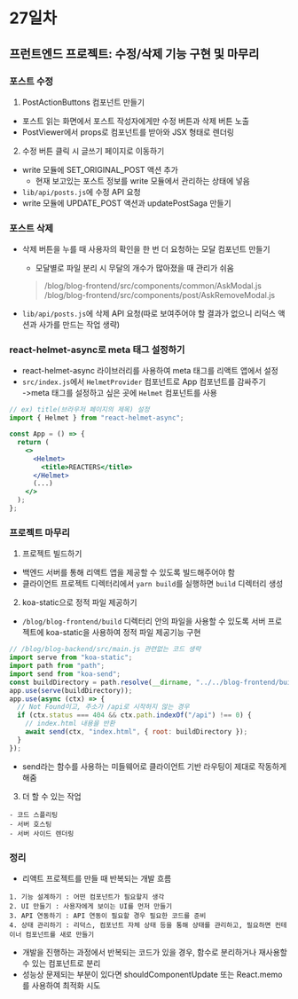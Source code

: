 # 27일차

## 프런트엔드 프로젝트: 수정/삭제 기능 구현 및 마무리

### 포스트 수정

1. PostActionButtons 컴포넌트 만들기

- 포스트 읽는 화면에서 포스트 작성자에게만 수정 버튼과 삭제 버튼 노출
- PostViewer에서 props로 컴포넌트를 받아와 JSX 형태로 렌더링

2. 수정 버튼 클릭 시 글쓰기 페이지로 이동하기

- write 모듈에 SET_ORIGINAL_POST 액션 추가
  - 현재 보고있는 포스트 정보를 write 모듈에서 관리하는 상태에 넣음
- `lib/api/posts.js`에 수정 API 요청
- write 모듈에 UPDATE_POST 액션과 updatePostSaga 만들기

### 포스트 삭제

- 삭제 버튼을 누를 때 사용자의 확인을 한 번 더 요청하는 모달 컴포넌트 만들기

  - 모달별로 파일 분리 시 무달의 개수가 많아졌을 때 관리가 쉬움

  > /blog/blog-frontend/src/components/common/AskModal.js
  > /blog/blog-frontend/src/components/post/AskRemoveModal.js

- `lib/api/posts.js`에 삭제 API 요청(따로 보여주어야 할 결과가 없으니 리덕스 액션과 사가를 만드는 작업 생략)

### react-helmet-async로 meta 태그 설정하기

- react-helmet-async 라이브러리를 사용하여 meta 태그를 리액트 앱에서 설정
- `src/index.js`에서 `HelmetProvider` 컴포넌트로 App 컴포넌트를 감싸주기 \
  ->meta 태그를 설정하고 싶은 곳에 `Helmet` 컴포넌트를 사용

```jsx
// ex) title(브라우저 페이지의 제목) 설정
import { Helmet } from "react-helmet-async";

const App = () => {
  return (
    <>
      <Helmet>
        <title>REACTERS</title>
      </Helmet>
      (...)
    </>
  );
};
```

### 프로젝트 마무리

1. 프로젝트 빌드하기

- 백엔드 서버를 통해 리액트 앱을 제공할 수 있도록 빌드해주어야 함
- 클라이언트 프로젝트 디렉터리에서 `yarn build`를 실행하면 `build` 디렉터리 생성

2. koa-static으로 정적 파일 제공하기

- `/blog/blog-frontend/build` 디렉터리 안의 파일을 사용할 수 있도록 서버 프로젝트에 koa-static을 사용하여 정적 파일 제공기능 구현

```jsx
// /blog/blog-backend/src/main.js 관련없는 코드 생략
import serve from "koa-static";
import path from "path";
import send from "koa-send";
const buildDirectory = path.resolve(__dirname, "../../blog-frontend/build");
app.use(serve(buildDirectory));
app.use(async (ctx) => {
  // Not Found이고, 주소가 /api로 시작하지 않는 경우
  if (ctx.status === 404 && ctx.path.indexOf("/api") !== 0) {
    // index.html 내용을 반환
    await send(ctx, "index.html", { root: buildDirectory });
  }
});
```

- send라는 함수를 사용하는 미들웨어로 클라이언트 기반 라우팅이 제대로 작동하게 해줌

3. 더 할 수 있는 작업

```
- 코드 스플리팅
- 서버 호스팅
- 서버 사이드 렌더링
```

### 정리

- 리액트 프로젝트를 만들 때 반복되는 개발 흐름

```
1. 기능 설계하기 : 어떤 컴포넌트가 필요할지 생각
2. UI 만들기 : 사용자에게 보이는 UI를 먼저 만들기
3. API 연동하기 : API 연동이 필요할 경우 필요한 코드를 준비
4. 상태 관리하기 : 리덕스, 컴포넌트 자체 상태 등을 통해 상태를 관리하고, 필요하면 컨테이너 컴포넌트를 새로 만들기
```

- 개발을 진행하는 과정에서 반복되는 코드가 있을 경우, 함수로 분리하거나 재사용할 수 있는 컴포넌트로 분리
- 성능상 문제되는 부분이 있다면 shouldComponentUpdate 또는 React.memo를 사용하여 최적화 시도
